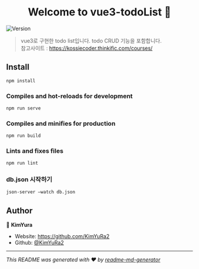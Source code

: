 <h1 align="center">Welcome to vue3-todoList 👋</h1>
<p>
  <img alt="Version" src="https://img.shields.io/badge/version-0.1.0-blue.svg?cacheSeconds=2592000" />
</p>

> vue3로 구현한 todo list입니다. todo CRUD 기능을 포함합니다.  
> 참고사이트 : https://kossiecoder.thinkific.com/courses/ 

## Install

```sh
npm install
```

### Compiles and hot-reloads for development
```sh
npm run serve
```

### Compiles and minifies for production
```sh
npm run build
```

### Lints and fixes files
```sh
npm run lint
```
### db.json 시작하기
```sh
json-server —watch db.json
```

## Author

👤 **KimYura**

* Website: https://github.com/KimYuRa2
* Github: [@KimYuRa2](https://github.com/KimYuRa2)


***
_This README was generated with ❤️ by [readme-md-generator](https://github.com/kefranabg/readme-md-generator)_